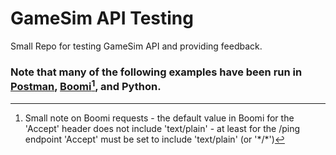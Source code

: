 # GameSim API Testing
 Small Repo for testing GameSim API and providing feedback. 

### Note that many of the following examples have been run in [Postman](https://www.postman.com), [Boomi](https://boomi.com/)[^1], and Python.


[^1]: Small note on Boomi requests - the default value in Boomi for the 'Accept' header does not include 'text/plain' - at least for the /ping endpoint 'Accept' must be set to include 'text/plain' (or '\*/\*')
